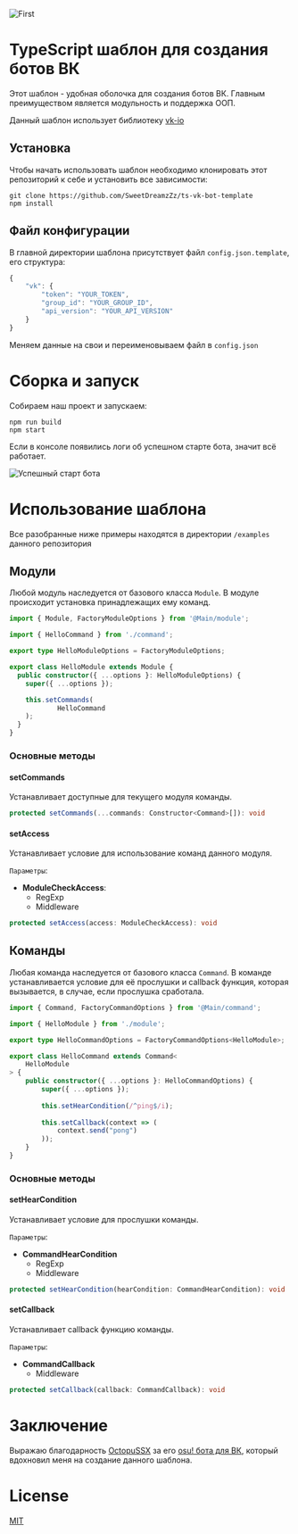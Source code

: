 ![First](https://sun9-40.userapi.com/impg/s13hFPmPchPSRgvJx1x3AHq2AUlJHtz9XiFQ2A/pxJ7m8h033s.jpg?size=1102x480&quality=96&sign=e89aa0151a190df1a3527008edca5412&type=album)

# TypeScript шаблон для создания ботов ВК

Этот шаблон - удобная оболочка для создания ботов ВК. Главным преимуществом является модульность и поддержка ООП.

Данный шаблон использует библиотеку [vk-io](https://github.com/negezor/vk-io/)

## Установка
Чтобы начать использовать шаблон необходимо клонировать этот репозиторий к себе и установить все зависимости:

```
git clone https://github.com/SweetDreamzZz/ts-vk-bot-template
npm install
```

## Файл конфигурации

В главной директории шаблона присутствует файл `config.json.template`, его структура:

```js
{
    "vk": {
        "token": "YOUR_TOKEN",
        "group_id": "YOUR_GROUP_ID",
        "api_version": "YOUR_API_VERSION"
    }
}
```

Меняем данные на свои и переименовываем файл в `config.json`

# Сборка и запуск

Собираем наш проект и запускаем:

```
npm run build
npm start
```

Если в консоле появились логи об успешном старте бота, значит всё работает.

![Успешный старт бота](https://sun9-33.userapi.com/impg/TOasq81qYMNTeEUZuO7cQAlj7TMMV684_WEcFA/xeaCdIzn70s.jpg?size=301x99&quality=96&sign=43e1950c087ce1fe40aed7ac54a5a361&type=album)

# Использование шаблона

Все разобранные ниже примеры находятся в директории `/examples` данного репозитория

## Модули

Любой модуль наследуется от базового класса `Module`.
В модуле происходит установка принадлежащих ему команд.

```ts
import { Module, FactoryModuleOptions } from '@Main/module';

import { HelloCommand } from './command';

export type HelloModuleOptions = FactoryModuleOptions;

export class HelloModule extends Module {
  public constructor({ ...options }: HelloModuleOptions) {
    super({ ...options });

    this.setCommands(
            HelloCommand
    );
  }
}
```

### Основные методы

#### setCommands

Устанавливает доступные для текущего модуля команды.

```ts
protected setCommands(...commands: Constructor<Command>[]): void
```

#### setAccess

Устанавливает условие для использование команд данного модуля.

`Параметры`:

* **ModuleCheckAccess**:
  * RegExp
  * Middleware
    
```ts
protected setAccess(access: ModuleCheckAccess): void
```

## Команды

Любая команда наследуется от базового класса `Command`.
В команде устанавливается условие для её прослушки и callback функция, 
которая вызывается, в случае, если прослушка сработала.

```ts
import { Command, FactoryCommandOptions } from '@Main/command';

import { HelloModule } from './module';

export type HelloCommandOptions = FactoryCommandOptions<HelloModule>;

export class HelloCommand extends Command<
    HelloModule
> {
    public constructor({ ...options }: HelloCommandOptions) {
        super({ ...options });
        
        this.setHearCondition(/^ping$/i);
        
        this.setCallback(context => (
            context.send("pong")
        ));
    }
}
```

### Основные методы



#### setHearCondition 
Устанавливает условие для прослушки команды.

`Параметры`:

* **CommandHearCondition**
  * RegExp
  * Middleware

```ts
protected setHearCondition(hearCondition: CommandHearCondition): void
```

#### setCallback 
Устанавливает callback функцию команды.

`Параметры`:

* **CommandCallback**
    * Middleware

```ts
protected setCallback(callback: CommandCallback): void
```

# Заключение

Выражаю благодарность [OctopuSSX](https://github.com/uzervlad) за его [osu! бота для ВК](https://github.com/OctoDumb/osubot), который вдохновил меня на создание данного шаблона.

# License

[MIT](https://github.com/SweetDreamzZz/ts-vk-bot-template/blob/master/LICENSE)
